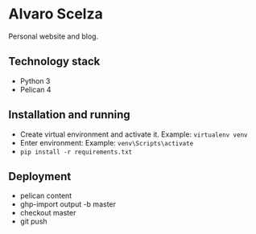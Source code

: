 # Alvaro Scelza

Personal website and blog.

## Technology stack
- Python 3
- Pelican 4

## Installation and running

- Create virtual environment and activate it. Example: `virtualenv venv`
- Enter environment: Example: `venv\Scripts\activate`
- `pip install -r requirements.txt`

## Deployment

- pelican content
- ghp-import output -b master
- checkout master
- git push
